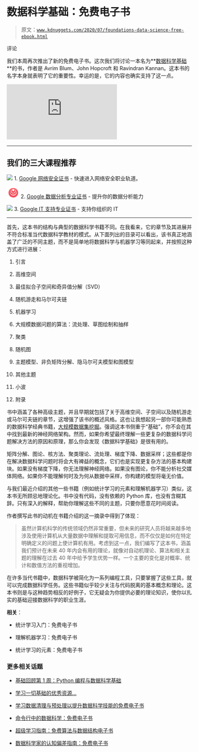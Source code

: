 # 数据科学基础：免费电子书

> 原文：[`www.kdnuggets.com/2020/07/foundations-data-science-free-ebook.html`](https://www.kdnuggets.com/2020/07/foundations-data-science-free-ebook.html)

评论

我们本周再次推出了新的免费电子书。这次我们将讨论一本名为**[数据科学基础](https://www.cs.cornell.edu/jeh/book%20no%20so;utions%20March%202019.pdf)**的书，作者是 Avrim Blum、John Hopcroft 和 Ravindran Kannan。这本书的名字本身就表明了它的重要性。幸运的是，它的内容也确实支持了这一点。

![封面"](https://www.cs.cornell.edu/jeh/book%20no%20so;utions%20March%202019.pdf)

* * *

## 我们的三大课程推荐

![](img/0244c01ba9267c002ef39d4907e0b8fb.png) 1\. [Google 网络安全证书](https://www.kdnuggets.com/google-cybersecurity) - 快速进入网络安全职业轨道。

![](img/e225c49c3c91745821c8c0368bf04711.png) 2\. [Google 数据分析专业证书](https://www.kdnuggets.com/google-data-analytics) - 提升你的数据分析能力

![](img/0244c01ba9267c002ef39d4907e0b8fb.png) 3\. [Google IT 支持专业证书](https://www.kdnuggets.com/google-itsupport) - 支持你组织的 IT

* * *

首先，这本书的结构与典型的数据科学书籍不同。在我看来，它的章节及其进展并不符合标准当代数据科学教材的模式。从下面列出的目录可以看出，该书真正地涵盖了广泛的不同主题，而不是简单地将数据科学与机器学习等同起来，并按照这种方式进行进展：

1.  引言

1.  高维空间

1.  最佳拟合子空间和奇异值分解（SVD）

1.  随机游走和马尔可夫链

1.  机器学习

1.  大规模数据问题的算法：流处理、草图绘制和抽样

1.  聚类

1.  随机图

1.  主题模型、非负矩阵分解、隐马尔可夫模型和图模型

1.  其他主题

1.  小波

1.  附录

书中涵盖了各种高级主题，并且早期就包括了关于高维空间、子空间以及随机游走或马尔可夫链的章节，这增强了该书的概述风格。这也让我想起另一部你可能熟悉的数据科学经典书籍，[大规模数据集挖掘](http://www.mmds.org/)。强调这本书侧重于“基础”，你不会在其中找到最新的神经网络架构。然而，如果你希望最终理解一些更复杂的数据科学问题解决方法的原因和原理，那么你会发现《数据科学基础》是很有用的。

矩阵分解、图论、核方法、聚类理论、流处理、梯度下降、数据采样；这些都是你在解决数据科学问题时将会大有裨益的概念，它们也是实现更复杂方法的基本构建块。如果没有梯度下降，你无法理解神经网络。如果没有图论，你不能分析社交媒体网络。如果你不能理解何时及为何从数据中采样，你构建的模型将毫无价值。

与我们最近介绍的其他一些书籍（例如统计学习的元素和理解机器学习）类似，这本书无所顾忌地理论化。书中没有代码，没有依赖的 Python 库，也没有含糊其辞。只有深入的解释，帮助你理解这些不同的主题，只要你愿意花时间阅读。

作者撰写此书的动机在书籍介绍的这一摘录中得到了体现：

> 虽然计算机科学的传统领域仍然非常重要，但未来的研究人员将越来越多地涉及使用计算机从大量数据中理解和提取可用信息，而不仅仅是如何在特定明确定义的问题上使计算机有用。考虑到这一点，我们编写了这本书，涵盖我们预计在未来 40 年内会有用的理论，就像对自动机理论、算法和相关主题的理解在过去 40 年中给予学生优势一样。一个主要的变化是对概率、统计和数值方法的重视增加。

在许多当代书籍中，数据科学被简化为一系列编程工具，只要掌握了这些工具，就可以完成数据科学任务。这些书籍似乎较少关注与代码脱离的基本概念和理论。这本书则是与这种趋势相反的好例子，它无疑会为你提供必要的理论知识，使你以扎实的基础迎接数据科学的职业生涯。

**相关**：

+   统计学习入门：免费电子书

+   理解机器学习：免费电子书

+   统计学习的元素：免费电子书

### 更多相关话题

+   [基础回顾第 1 周：Python 编程与数据科学基础](https://www.kdnuggets.com/back-to-basics-week-1-python-programming-data-science-foundations)

+   [学习一切基础的优秀资源…](https://www.kdnuggets.com/023/08/excellent-resource-learn-foundations-everything-underneath-chatgpt.html)

+   [学习数据清理与预处理以提升数据科学技能的免费电子书](https://www.kdnuggets.com/2023/08/learn-data-cleaning-preprocessing-data-science-free-ebook.html)

+   [命令行中的数据科学：免费电子书](https://www.kdnuggets.com/2022/03/data-science-command-line-free-ebook.html)

+   [超级学习指南：免费算法与数据结构电子书](https://www.kdnuggets.com/2022/06/super-study-guide-free-algorithms-data-structures-ebook.html)

+   [数据科学家的认知偏差指南：免费电子书](https://www.kdnuggets.com/2023/05/data-scientist-guide-cognitive-biases-free-ebook.html)
